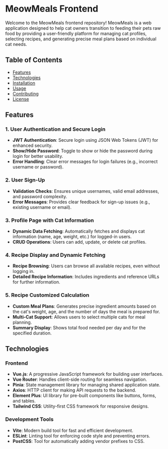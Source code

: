 # MeowMeals Frontend

Welcome to the MeowMeals frontend repository! MeowMeals is a web application designed to help cat owners transition to feeding their pets raw food by providing a user-friendly platform for managing cat profiles, selecting recipes, and generating precise meal plans based on individual cat needs.

## Table of Contents
- [Features](#features)
- [Technologies](#technologies)
- [Installation](#installation)
- [Usage](#usage)
- [Contributing](#contributing)
- [License](#license)

## Features

### 1. **User Authentication and Secure Login**
- **JWT Authentication**: Secure login using JSON Web Tokens (JWT) for enhanced security.
- **Show/Hide Password**: Toggle to show or hide the password during login for better usability.
- **Error Handling**: Clear error messages for login failures (e.g., incorrect username or password).

### 2. **User Sign-Up**
- **Validation Checks**: Ensures unique usernames, valid email addresses, and password complexity.
- **Error Messages**: Provides clear feedback for sign-up issues (e.g., existing username or email).

### 3. **Profile Page with Cat Information**
- **Dynamic Data Fetching**: Automatically fetches and displays cat information (name, age, weight, etc.) for logged-in users.
- **CRUD Operations**: Users can add, update, or delete cat profiles.

### 4. **Recipe Display and Dynamic Fetching**
- **Recipe Browsing**: Users can browse all available recipes, even without logging in.
- **Detailed Recipe Information**: Includes ingredients and reference URLs for further information.

### 5. **Recipe Customized Calculation**
- **Custom Meal Plans**: Generates precise ingredient amounts based on the cat's weight, age, and the number of days the meal is prepared for.
- **Multi-Cat Support**: Allows users to select multiple cats for meal planning.
- **Summary Display**: Shows total food needed per day and for the specified duration.

## Technologies

### Frontend
- **Vue.js**: A progressive JavaScript framework for building user interfaces.
- **Vue Router**: Handles client-side routing for seamless navigation.
- **Pinia**: State management library for managing shared application state.
- **Axios**: HTTP client for making API requests to the backend.
- **Element Plus**: UI library for pre-built components like buttons, forms, and tables.
- **Tailwind CSS**: Utility-first CSS framework for responsive designs.

### Development Tools
- **Vite**: Modern build tool for fast and efficient development.
- **ESLint**: Linting tool for enforcing code style and preventing errors.
- **PostCSS**: Tool for automatically adding vendor prefixes to CSS.
